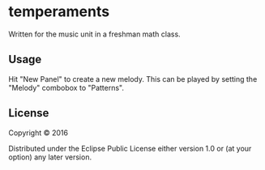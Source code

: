 # temperaments

Written for the music unit in a freshman math class.

## Usage

Hit "New Panel" to create a new melody.  This can be played by setting the "Melody" combobox to "Patterns".

## License

Copyright © 2016 

Distributed under the Eclipse Public License either version 1.0 or (at
your option) any later version.
